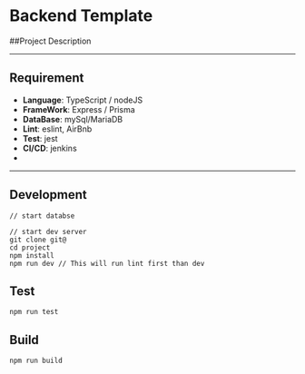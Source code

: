# Backend Template

##Project Description

---
## Requirement

- **Language**: TypeScript / nodeJS
- **FrameWork**: Express / Prisma
- **DataBase**: mySql/MariaDB
- **Lint**: eslint, AirBnb
- **Test**: jest
- **CI/CD**: jenkins
- 
---
## Development
```
// start databse

// start dev server
git clone git@
cd project
npm install
npm run dev // This will run lint first than dev
```

## Test
```
npm run test
```

## Build
```
npm run build
```

